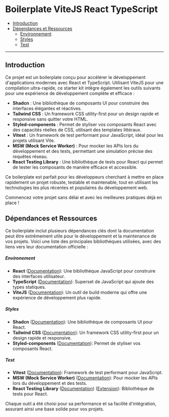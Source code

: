 # Boilerplate ViteJS React TypeScript

- [Introduction](#introduction)
- [Dépendances et Ressources](#dépendances-et-ressources)
  - [Environnement](#environement)
  - [Styles](#styles)
  - [Test](#test)
***

## Introduction
<!-- -->
Ce projet est un boilerplate conçu pour accélérer le développement d'applications modernes avec React et TypeScript. Utilisant ViteJS pour une compilation ultra-rapide, ce starter kit intègre également les outils suivants pour une expérience de développement complète et efficace :

- **Shadcn** : Une bibliothèque de composants UI pour construire des interfaces élégantes et réactives.
- **Tailwind CSS** : Un framework CSS utility-first pour un design rapide et responsive sans quitter votre HTML.
- **Styled-components** : Permet de styliser vos composants React avec des capacités réelles de CSS, utilisant des templates littéraux.
- **Vitest** : Un framework de test performant pour JavaScript, idéal pour les projets utilisant Vite.
- **MSW (Mock Service Worker)** : Pour mocker les APIs lors du développement et des tests, permettant une simulation précise des requêtes réseau.
- **React Testing Library** : Une bibliothèque de tests pour React qui permet de tester les composants de manière efficace et accessible.

Ce boilerplate est parfait pour les développeurs cherchant à mettre en place rapidement un projet robuste, testable et maintenable, tout en utilisant les technologies les plus récentes et populaires du développement web.

Commencez votre projet sans délai et avec les meilleures pratiques déjà en place !

## Dépendances et Ressources

Ce boilerplate inclut plusieurs dépendances clés dont la documentation peut être extrêmement utile pour le développement et la maintenance de vos projets. Voici une liste des principales bibliothèques utilisées, avec des liens vers leur documentation officielle :

##### Environement
- **React** ([Documentation](https://react.dev)): Une bibliothèque JavaScript pour construire des interfaces utilisateur.
- **TypeScript** ([Documentation](https://www.typescriptlang.org/docs/)): Superset de JavaScript qui ajoute des types statiques.
- **ViteJS** ([Documentation](https://vitejs.dev/guide/)): Un outil de build moderne qui offre une expérience de développement plus rapide.

##### Styles
- **Shadcn** ([Documentation](https://ui.shadcn.com/)): Une bibliothèque de composants UI pour React.
- **Tailwind CSS** ([Documentation](https://tailwindcss.com/docs)): Un framework CSS utility-first pour un design rapide et responsive.
- **Styled-components** ([Documentation](https://styled-components.com/docs)): Permet de styliser vos composants React.

##### Test
- **Vitest** ([Documentation](https://vitest.dev/guide/)): Framework de test performant pour JavaScript.
- **MSW (Mock Service Worker)** ([Documentation](https://mswjs.io/docs/)): Pour mocker les APIs lors du développement et des tests.
- **React Testing Library** ([Documentation](https://testing-library.com/docs/react-testing-library/intro/)) ([Extension](https://github.com/testing-library/jest-dom)): Bibliothèque de tests pour React.

Chaque outil a été choisi pour sa performance et sa facilité d'intégration, assurant ainsi une base solide pour vos projets.
